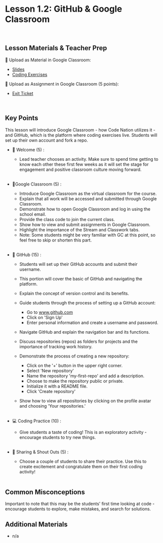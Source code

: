 # Lesson 1.2: GitHub & Google Classroom

<br>

## Lesson Materials  & Teacher Prep

📖 Upload as Material in Google Classroom:
- [Slides](https://docs.google.com/presentation/d/1EB8GVHuKhh781d5sJpM2lVhTevpDufTXjmbTydZNnM8/edit?usp=sharing)
- [Coding Exercises](https://popcode.org/?snapshot=eb99c80f-f102-4c8e-a488-64e01c30e943)

📝 Upload as Assignment in Google Classroom (5 points):
- [Exit Ticket](https://forms.gle/maHRBfZMZQPj2aJ48)

<br>


## Key Points
This lesson will introduce Google Classroom - how Code Nation utilizes it - and GitHub, which is the platform where coding exercises live. Students will set up their own account and fork a repo.

- 👋 Welcome (5) : 
    - Lead teacher chooses an activity. Make sure to spend time getting to know each other these first few weeks as it will set the stage for engagement and positive classroom culture moving forward.<br><br>

- 🎒Google Classroom (5) : 
    - Introduce Google Classroom as the virtual classroom for the course.
    - Explain that all work will be accessed and submitted through Google Classroom.
    - Demonstrate how to open Google Classroom and log in using the school email.
    - Provide the class code to join the current class.
    - Show how to view and submit assignments in Google Classroom.
    - Highlight the importance of the Stream and Classwork tabs.
    - Note: Some students might be very familiar with GC at this point, so feel free to skip or shorten this part.<br><br>

- 👾 GitHub (15) :
    - Students will set up their GitHub accounts and submit their username.
    - This portion will cover the basic of GitHub and navigating the platform.
    - Explain the concept of version control and its benefits.
    - Guide students through the process of setting up a GitHub account:
        - Go to www.github.com
        - Click on 'Sign Up'
        - Enter personal information and create a username and password.
        
    - Navigate GitHub and explain the navigation bar and its functions.
    - Discuss repositories (repos) as folders for projects and the importance of tracking work history.
    - Demonstrate the process of creating a new repository:
        - Click on the '+' button in the upper right corner.
        - Select 'New repository'
        - Name the repository 'my-first-repo' and add a description.
        - Choose to make the repository public or private.
        - Initialize it with a README file.
        - Click 'Create repository'
    - Show how to view all repositories by clicking on the profile avatar and choosing 'Your repositories.'<br><br>

- 💻 Coding Practice (10) : 
    - Give students a taste of coding! This is an exploratory activity - encourage students to try new things.<br><br>

- 🎉 Sharing & Shout Outs (5) :
    - Choose a couple of students to share their practice. Use this to create excitement and congratulate them on their first coding activity!<br><br>


## Common Misconceptions
Important to note that this may be the students' first time looking at code - encourage students to explore, make mistakes, and search for solutions.  

## Additional Materials
- n/a
